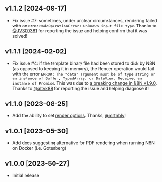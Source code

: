 ## v1.1.2 [2024-09-17]

- Fix issue #7: sometimes, under unclear circumstances, rendering failed with an error `NodeOperationError: Unknown input file type`.
  Thanks to [@JV300381](https://github.com/JV300381) for reporting the issue and helping confirm that it was solved!

## v1.1.1 [2024-02-02]

- Fix issue #4: if the template binary file had been stored to disk by N8N (as opposed to keeping it in memory), the Render operation would fail with the error `ERROR: The "data" argument must be of type string or an instance of Buffer, TypedArray, or DataView. Received an instance of Promise`. This was due to [a breaking change in N8N v1.9.0](https://github.com/n8n-io/n8n/blob/master/packages/cli/BREAKING-CHANGES.md#what-changed-3). Thanks to [@altvk88](https://github.com/altvk88) for reporting the issue and helping diagnose it!

## v1.1.0 [2023-08-25]

- Add the ability to set [render options](https://carbone.io/api-reference.html#options). Thanks, [@mrtnblv](https://github.com/mrtnblv)!

## v1.0.1 [2023-05-30]

- Add docs suggesting alternative for PDF rendering when running N8N on Docker (i.e. Gotenberg)

## v1.0.0 [2023-50-27]

- Initial release
